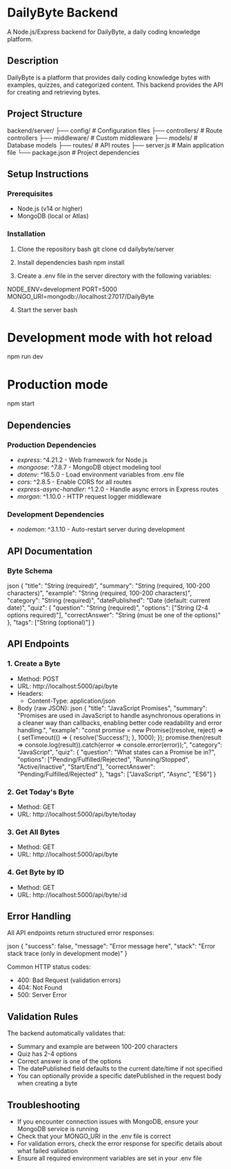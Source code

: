 # DailyByte Backend

A Node.js/Express backend for DailyByte, a daily coding knowledge platform.

## Description

DailyByte is a platform that provides daily coding knowledge bytes with examples, quizzes, and categorized content. This backend provides the API for creating and retrieving bytes.

## Project Structure


backend/server/
├── config/         # Configuration files
├── controllers/    # Route controllers
├── middleware/     # Custom middleware
├── models/         # Database models
├── routes/         # API routes
├── server.js       # Main application file
└── package.json    # Project dependencies


## Setup Instructions

### Prerequisites

- Node.js (v14 or higher)
- MongoDB (local or Atlas)

### Installation

1. Clone the repository
bash
git clone <repository-url>
cd dailybyte/server


2. Install dependencies
bash
npm install


3. Create a .env file in the server directory with the following variables:

NODE_ENV=development
PORT=5000
MONGO_URI=mongodb://localhost:27017/DailyByte


4. Start the server
bash
# Development mode with hot reload
npm run dev

# Production mode
npm start


## Dependencies

### Production Dependencies
- *express*: ^4.21.2 - Web framework for Node.js
- *mongoose*: ^7.8.7 - MongoDB object modeling tool
- *dotenv*: ^16.5.0 - Load environment variables from .env file
- *cors*: ^2.8.5 - Enable CORS for all routes
- *express-async-handler*: ^1.2.0 - Handle async errors in Express routes
- *morgan*: ^1.10.0 - HTTP request logger middleware

### Development Dependencies
- *nodemon*: ^3.1.10 - Auto-restart server during development

## API Documentation

### Byte Schema

json
{
  "title": "String (required)",
  "summary": "String (required, 100-200 characters)",
  "example": "String (required, 100-200 characters)",
  "category": "String (required)",
  "datePublished": "Date (default: current date)",
  "quiz": {
    "question": "String (required)",
    "options": ["String (2-4 options required)"],
    "correctAnswer": "String (must be one of the options)"
  },
  "tags": ["String (optional)"]
}


## API Endpoints

### 1. Create a Byte
- Method: POST
- URL: http://localhost:5000/api/byte
- Headers: 
  - Content-Type: application/json
- Body (raw JSON):
json
{
  "title": "JavaScript Promises",
  "summary": "Promises are used in JavaScript to handle asynchronous operations in a cleaner way than callbacks, enabling better code readability and error handling.",
  "example": "const promise = new Promise((resolve, reject) => { setTimeout(() => { resolve('Success!'); }, 1000); }); promise.then(result => console.log(result)).catch(error => console.error(error));",
  "category": "JavaScript",
  "quiz": {
    "question": "What states can a Promise be in?",
    "options": ["Pending/Fulfilled/Rejected", "Running/Stopped", "Active/Inactive", "Start/End"],
    "correctAnswer": "Pending/Fulfilled/Rejected"
  },
  "tags": ["JavaScript", "Async", "ES6"]
}


### 2. Get Today's Byte
- Method: GET
- URL: http://localhost:5000/api/byte/today

### 3. Get All Bytes
- Method: GET
- URL: http://localhost:5000/api/byte

### 4. Get Byte by ID
- Method: GET
- URL: http://localhost:5000/api/byte/:id

## Error Handling

All API endpoints return structured error responses:

json
{
  "success": false,
  "message": "Error message here",
  "stack": "Error stack trace (only in development mode)"
}


Common HTTP status codes:
- 400: Bad Request (validation errors)
- 404: Not Found
- 500: Server Error

## Validation Rules

The backend automatically validates that:
  - Summary and example are between 100-200 characters
  - Quiz has 2-4 options
  - Correct answer is one of the options
- The datePublished field defaults to the current date/time if not specified
- You can optionally provide a specific datePublished in the request body when creating a byte

## Troubleshooting

- If you encounter connection issues with MongoDB, ensure your MongoDB service is running
- Check that your MONGO_URI in the .env file is correct
- For validation errors, check the error response for specific details about what failed validation
- Ensure all required environment variables are set in your .env file